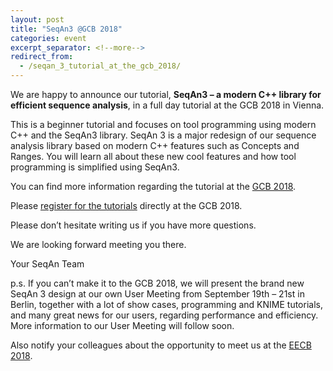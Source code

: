 ```yaml
---
layout: post
title: "SeqAn3 @GCB 2018"
categories: event
excerpt_separator: <!--more-->
redirect_from:
  - /seqan_3_tutorial_at_the_gcb_2018/
---
```


We are happy to announce our tutorial, **SeqAn3 – a modern C++ library for efficient sequence analysis**, in a full day
tutorial at the GCB 2018 in Vienna.<!--more-->

This is a beginner tutorial and focuses on tool programming using modern C++ and the SeqAn3 library.
SeqAn 3 is a major redesign of our sequence analysis library based on modern C++ features such as Concepts and Ranges.
You will learn all about these new cool features and how tool programming is simplified using SeqAn3.

You can find more information regarding the tutorial at the [GCB 2018](https://gcb2018.csb.univie.ac.at/seqan3).

Please [register for the tutorials](https://gcb2018.csb.univie.ac.at/registration) directly at the GCB 2018.

Please don’t hesitate writing us if you have more questions.

We are looking forward meeting you there.

Your SeqAn Team

p.s. If you can’t make it to the GCB 2018, we will present the brand new SeqAn 3 design at our own User Meeting
from September 19th – 21st in Berlin, together with a lot of show cases, programming and KNIME tutorials, and many
great news for our users, regarding performance and efficiency. More information to our User Meeting will follow soon.

Also notify your colleagues about the opportunity to meet us at the [EECB 2018](http://eccb18.org/tutorial-9/).